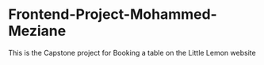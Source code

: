 # Frontend-Project-Mohammed-Meziane
This is the Capstone project for Booking a table on the Little Lemon website
